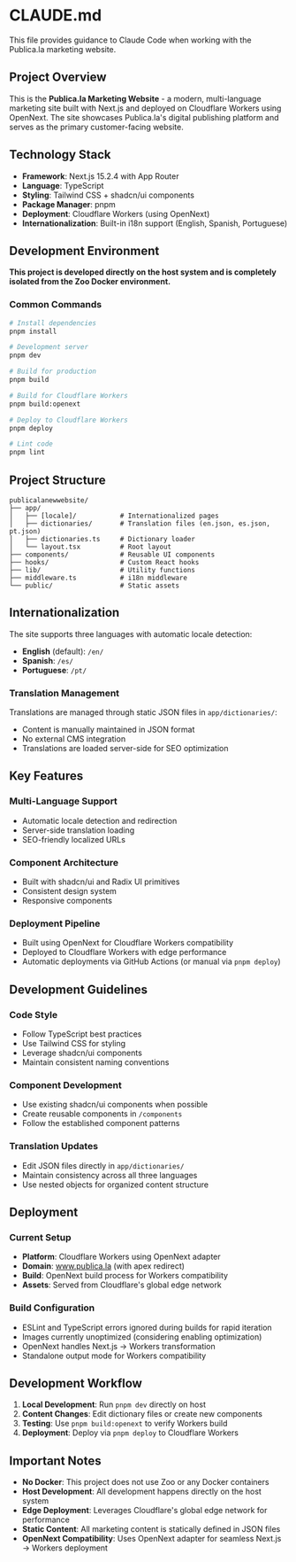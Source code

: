 # CLAUDE.md

This file provides guidance to Claude Code when working with the Publica.la marketing website.

## Project Overview

This is the **Publica.la Marketing Website** - a modern, multi-language marketing site built with Next.js and deployed on Cloudflare Workers using OpenNext. The site showcases Publica.la's digital publishing platform and serves as the primary customer-facing website.

## Technology Stack

- **Framework**: Next.js 15.2.4 with App Router
- **Language**: TypeScript
- **Styling**: Tailwind CSS + shadcn/ui components
- **Package Manager**: pnpm
- **Deployment**: Cloudflare Workers (using OpenNext)
- **Internationalization**: Built-in i18n support (English, Spanish, Portuguese)

## Development Environment

**This project is developed directly on the host system and is completely isolated from the Zoo Docker environment.**

### Common Commands

```bash
# Install dependencies
pnpm install

# Development server
pnpm dev

# Build for production
pnpm build

# Build for Cloudflare Workers
pnpm build:openext

# Deploy to Cloudflare Workers
pnpm deploy

# Lint code
pnpm lint
```

## Project Structure

```
publicalanewwebsite/
├── app/
│   ├── [locale]/           # Internationalized pages
│   ├── dictionaries/       # Translation files (en.json, es.json, pt.json)
│   ├── dictionaries.ts     # Dictionary loader
│   └── layout.tsx          # Root layout
├── components/             # Reusable UI components
├── hooks/                  # Custom React hooks
├── lib/                    # Utility functions
├── middleware.ts           # i18n middleware
└── public/                 # Static assets
```

## Internationalization

The site supports three languages with automatic locale detection:
- **English** (default): `/en/`
- **Spanish**: `/es/`
- **Portuguese**: `/pt/`

### Translation Management

Translations are managed through static JSON files in `app/dictionaries/`:
- Content is manually maintained in JSON format
- No external CMS integration
- Translations are loaded server-side for SEO optimization

## Key Features

### Multi-Language Support
- Automatic locale detection and redirection
- Server-side translation loading
- SEO-friendly localized URLs

### Component Architecture
- Built with shadcn/ui and Radix UI primitives
- Consistent design system
- Responsive components

### Deployment Pipeline
- Built using OpenNext for Cloudflare Workers compatibility
- Deployed to Cloudflare Workers with edge performance
- Automatic deployments via GitHub Actions (or manual via `pnpm deploy`)

## Development Guidelines

### Code Style
- Follow TypeScript best practices
- Use Tailwind CSS for styling
- Leverage shadcn/ui components
- Maintain consistent naming conventions

### Component Development
- Use existing shadcn/ui components when possible
- Create reusable components in `/components`
- Follow the established component patterns

### Translation Updates
- Edit JSON files directly in `app/dictionaries/`
- Maintain consistency across all three languages
- Use nested objects for organized content structure

## Deployment

### Current Setup
- **Platform**: Cloudflare Workers using OpenNext adapter
- **Domain**: www.publica.la (with apex redirect)
- **Build**: OpenNext build process for Workers compatibility
- **Assets**: Served from Cloudflare's global edge network

### Build Configuration
- ESLint and TypeScript errors ignored during builds for rapid iteration
- Images currently unoptimized (considering enabling optimization)
- OpenNext handles Next.js → Workers transformation
- Standalone output mode for Workers compatibility

## Development Workflow

1. **Local Development**: Run `pnpm dev` directly on host
2. **Content Changes**: Edit dictionary files or create new components
3. **Testing**: Use `pnpm build:openext` to verify Workers build
4. **Deployment**: Deploy via `pnpm deploy` to Cloudflare Workers

## Important Notes

- **No Docker**: This project does not use Zoo or any Docker containers
- **Host Development**: All development happens directly on the host system
- **Edge Deployment**: Leverages Cloudflare's global edge network for performance
- **Static Content**: All marketing content is statically defined in JSON files
- **OpenNext Compatibility**: Uses OpenNext adapter for seamless Next.js → Workers deployment